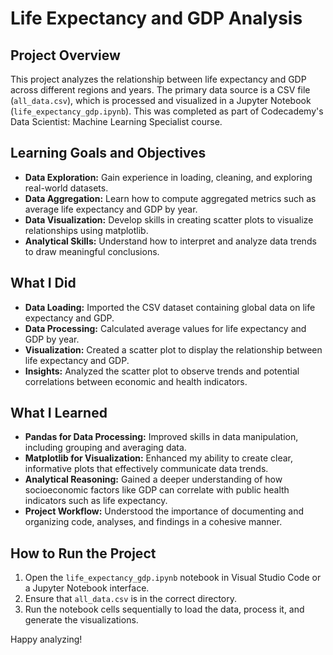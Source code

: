 # Life Expectancy and GDP Analysis

## Project Overview

This project analyzes the relationship between life expectancy and GDP across different regions and years. The primary data source is a CSV file (`all_data.csv`), which is processed and visualized in a Jupyter Notebook (`life_expectancy_gdp.ipynb`). This was completed as part of Codecademy's Data Scientist: Machine Learning Specialist course.

## Learning Goals and Objectives

-   **Data Exploration:** Gain experience in loading, cleaning, and exploring real-world datasets.
-   **Data Aggregation:** Learn how to compute aggregated metrics such as average life expectancy and GDP by year.
-   **Data Visualization:** Develop skills in creating scatter plots to visualize relationships using matplotlib.
-   **Analytical Skills:** Understand how to interpret and analyze data trends to draw meaningful conclusions.

## What I Did

-   **Data Loading:** Imported the CSV dataset containing global data on life expectancy and GDP.
-   **Data Processing:** Calculated average values for life expectancy and GDP by year.
-   **Visualization:** Created a scatter plot to display the relationship between life expectancy and GDP.
-   **Insights:** Analyzed the scatter plot to observe trends and potential correlations between economic and health indicators.

## What I Learned

-   **Pandas for Data Processing:** Improved skills in data manipulation, including grouping and averaging data.
-   **Matplotlib for Visualization:** Enhanced my ability to create clear, informative plots that effectively communicate data trends.
-   **Analytical Reasoning:** Gained a deeper understanding of how socioeconomic factors like GDP can correlate with public health indicators such as life expectancy.
-   **Project Workflow:** Understood the importance of documenting and organizing code, analyses, and findings in a cohesive manner.

## How to Run the Project

1. Open the `life_expectancy_gdp.ipynb` notebook in Visual Studio Code or a Jupyter Notebook interface.
2. Ensure that `all_data.csv` is in the correct directory.
3. Run the notebook cells sequentially to load the data, process it, and generate the visualizations.

Happy analyzing!

